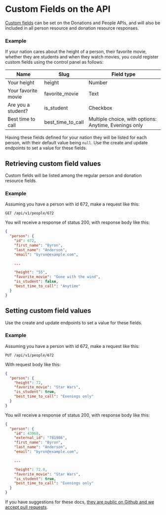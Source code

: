 Custom Fields on the API
========================

[Custom fields](http://nationbuilder.com/custom_fields) can be set on the Donations and People APIs, and will also be included in all person resource and donation resource responses.

### Example

If your nation cares about the height of a person, their favorite movie, whether they are students and when they watch movies, you could register custom fields using the control panel as follows:

Name                | Slug              | Field type
--------------------|-------------------|-----------
Your height         | height            | Number
Your favorite movie | favorite_movie    | Text
Are you a student?  | is_student        | Checkbox
Best time to call   | best_time_to_call | Multiple choice, with options: Anytime, Evenings only

Having these fields defined for your nation they will be listed for each person, with their default value being `null`. Use the create and update endpoints to set a value for these fields.


Retrieving custom field values
------------------------------

Custom fields will be listed among the regular person and donation resource fields.

### Example

Assuming you have a person with id 672, make a request like this:

```
GET /api/v1/people/672
```

You will receive a response of status 200, with response body like this:

```json
{
  "person": {
    "id": 672,
    "first_name": "Byron",
    "last_name": "Anderson",
    "email": "byron@example.com",

    ...

    "height": "55",
    "favorite_movie": "Gone with the wind",
    "is_student": false,
    "best_time_to_call": "Anytime"
  }
}
```


Setting custom field values
---------------------------

Use the create and update endpoints to set a value for these fields.

### Example

Assuming you have a person with id 672, make a request like this:

```
PUT /api/v1/people/672
```

With request body like this:

```json
{
  "person": {
    "height": 72,
    "favorite_movie": "Star Wars",
    "is_student": true,
    "best_time_to_call": "Evenings only"
  }
}
```

You will receive a response of status 200, with response body like this:


```json
{
  "person": {
    "id": 43968,
    "external_id": "781986",
    "first_name": "Byron",
    "last_name": "Anderson",
    "email": "byron@example.com",

    ...

    "height": 72.0,
    "favorite_movie": "Star Wars",
    "is_student": true,
    "best_time_to_call": "Evenings only"
  }
}
```


If you have suggestions for these docs, [they are public on Github and we accept pull requests](https://github.com/3dna/api_docs/blob/master/doc/people_api.md).
